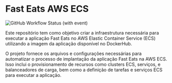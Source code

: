 # Fast Eats AWS ECS

![GitHub Workflow Status (with event)](https://img.shields.io/github/actions/workflow/status/FIAP-Grupo56-SOAT1/INFRA_ECS_PRODUCAO_FAST-EATS/deploy-producao.yml?logo=github)

Este repositório tem como objetivo criar a infraestrutura necessária para executar a aplicação Fast Eats no AWS Elastic Container Service (ECS) utilizando a imagem da aplicação disponível no DockerHub.

O projeto fornece os arquivos e configurações necessárias para automatizar o processo de implantação da aplicação Fast Eats na AWS ECS. Isso inclui o provisionamento de recursos como clusters ECS, serviços, e balanceadores de carga, bem como a definição de tarefas e serviços ECS para executar a aplicação.





